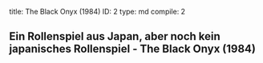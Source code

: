 title:          The Black Onyx (1984)
ID:             2
type:           md
compile:        2


## Ein Rollenspiel aus Japan, aber noch kein japanisches Rollenspiel - The Black Onyx (1984)
